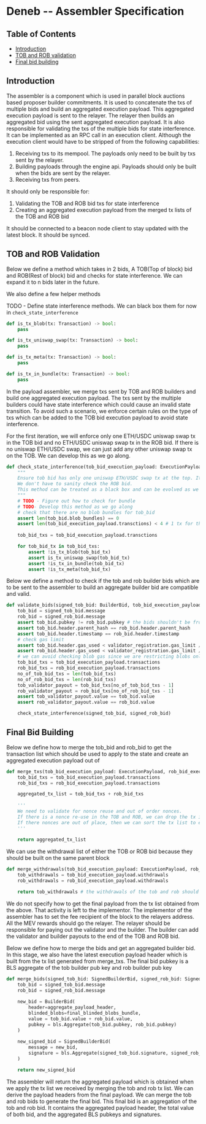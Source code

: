 # Deneb -- Assembler Specification

## Table of Contents

<!-- START doctoc generated TOC please keep comment here to allow auto update -->
<!-- DON'T EDIT THIS SECTION, INSTEAD RE-RUN doctoc TO UPDATE -->

- [Introduction](#introduction)
- [TOB and ROB validation](#containers)
- [Final bid building](#containers)

<!-- END doctoc generated TOC please keep comment here to allow auto update -->

## Introduction

The assembler is a component which is used in parallel block auctions based proposer builder commitments. It is used to concatenate the txs of multiple
bids and build an aggregated execution payload. This aggregated execution payload is sent to the relayer. The relayer then builds an aggregated bid using the
sent aggregated execution payload.
It is also responsible for validating the txs of the multiple bids for state interference.
It can be implemented as an RPC call in an execution client. Although the execution client would have to be stripped of from the following capabilities:
1. Receiving txs to its mempool. The payloads only need to be built by txs sent by the relayer.
2. Building payloads through the engine api. Payloads should only be built when the bids are sent by the relayer.
3. Receiving txs from peers. 

It should only be responsible for:
1. Validating the TOB and ROB bid txs for state interference
2. Creating an aggregated execution payload from the merged tx lists of the TOB and ROB bid

It should be connected to a beacon node client to stay updated with the latest block. It should be synced.

## TOB and ROB Validation

Below we define a method which takes in 2 bids, A TOB(Top of block) bid and ROB(Rest of block) bid and checks
for state interference. We can expand it to n bids later in the future. 

We also define a few helper methods

TODO - Define state interference methods. We can black box them for now in `check_state_interference`

```python
def is_tx_blob(tx: Transaction) -> bool:
    pass
```

```python
def is_tx_uniswap_swap(tx: Transaction) -> bool:
    pass
```

```python
def is_tx_meta(tx: Transaction) -> bool:
    pass
```

```python
def is_tx_in_bundle(tx: Transaction) -> bool:
    pass
```

In the payload assembler, we merge txs sent by TOB and ROB builders and build one aggregated execution payload. The txs sent by the multiple builders could have
state interference which could cause an invalid state transition. To avoid such a scenario, we enforce certain rules on the type of txs which can be added to the 
TOB bid execution payload to avoid state interference.

For the first iteration, we will enforce only one ETH/USDC uniswap swap tx in the TOB bid and no ETH/USDC uniswap swap tx in the ROB bid. If there is no
uniswap ETH/USDC swap, we can just add any other uniswap swap tx on the TOB. We can develop this as we go along.

```python
def check_state_interference(tob_bid_execution_payload: ExecutionPayload):
    """
    Ensure tob bid has only one uniswap ETH/USDC swap tx at the top. It shouldn't have bundles, blob txs and meta txs.
    We don't have to sanity check the ROB bid. 
    This method can be treated as a black box and can be evolved as we go along with developing pepc-boost.
    """    
    # TODO - Figure out how to check for bundle
    # TODO- Develop this method as we go along    
    # check that there are no blob bundles for tob_bid
    assert len(tob_bid.blob_bundles) == 0
    assert len(tob_bid_execution_payload.transctions) < 4 # 1 tx for the uniswap ETH/USDC swap, 1 for the builder payout, 1 for the validator payout. It can also have 0 txs
    
    tob_bid_txs = tob_bid_execution_payload.transctions

    for tob_bid_tx in tob_bid_txs:
        assert !is_tx_blob(tob_bid_tx)
        assert is_tx_uniswap_swap(tob_bid_tx)
        assert !is_tx_in_bundle(tob_bid_tx)
        assert !is_tx_meta(tob_bid_tx)
```

Below we define a method to check if the tob and rob builder bids which are to be sent to the assembler to build an aggregate builder bid are compatible and valid.

```python
def validate_bids(signed_tob_bid: BuilderBid, tob_bid_execution_payload: ExecutionPayload, signed_rob_bid: BuilderBid, rob_bid_execution_payload: ExecutionPayload, validator_registration: ValidatorRegistrationV2) -> bool:
    tob_bid = signed_tob_bid.message
    rob_bid = signed_rob_bid.message
    assert tob_bid.pubkey != rob_bid.pubkey # the bids shouldn't be from the same builder
    assert tob_bid.header.parent_hash == rob_bid.header.parent_hash
    assert tob_bid.header.timestamp == rob_bid.header.timestamp
    # check gas limit
    assert tob_bid.header.gas_used < validator_registration.gas_limit / 2
    assert rob_bid.header.gas_used < validator_registration.gas_limit / 2
    # we can avoid checking blob gas since we are restricting blobs only to ROB and also given that blobs work in a separate gas fee market
    tob_bid_txs = tob_bid_execution_payload.transactions
    rob_bid_txs = rob_bid_execution_payload.transactions
    no_of_tob_bid_txs = len(tob_bid_txs)
    no_of_rob_bid_txs = len(rob_bid_txs)
    tob_validator_payout = tob_bid_txs[no_of_tob_bid_txs - 1]
    rob_validator_payout = rob_bid_txs[no_of_rob_bid_txs - 1]
    assert tob_validator_payout.value == tob_bid.value
    assert rob_validator_payout.value == rob_bid.value

    check_state_interference(signed_tob_bid, signed_rob_bid)
```

## Final Bid Building

Below we define how to merge the tob_bid and rob_bid to get the transaction list which should be used to apply to the state and create an aggregated
execution payload out of

```python
def merge_txs(tob_bid_execution_payload: ExecutionPayload, rob_bid_execution_payload: ExecutionPayload) -> List[Transaction]:
    tob_bid_txs = tob_bid_execution_payload.transactions
    rob_bid_txs = rob_bid_execution_payload.transactions

    aggregated_tx_list = tob_bid_txs + rob_bid_txs
    
    '''
    We need to validate for nonce reuse and out of order nonces. 
    If there is a nonce re-use in the TOB and ROB, we can drop the tx in the ROB execution payload.
    If there nonces are out of place, then we can sort the tx list to ensure the nonces are in the right order
    '''
    
    return aggregated_tx_list
```

We can use the withdrawal list of either the TOB or ROB bid because they should be built on the same parent block

```python
def merge_withdrawals(tob_bid_execution_payload: ExecutionPayload, rob_bid_execution_payload: ExecutionPayload) -> List[Transaction]:
    tob_withdrawals = tob_bid_execution_payload.withdrawals
    rob_withdrawals = rob_bid_execution_payload.withdrawals

    return tob_withdrawals # the withdrawals of the tob and rob should be the same since they are to be built on the same onPayloadAttributes event
```

We do not specify how to get the final payload from the tx list obtained from the above. That activity is left to the implementor. The implementor of the assembler
has to set the fee recipient of the block to the relayers address. All the MEV rewards should go the relayer. The relayer should be responsible for paying out the validator
and the builder. The builder can add the validator and builder payouts to the end of the TOB and ROB bid. 

Below we define how to merge the bids and get an aggregated builder bid. In this stage, we also have the latest execution payload header which is 
built from the tx list generated from merge_txs. The final bid pubkey is a BLS aggregate of the tob builder pub key and rob builder pub key 

```python
def merge_bids(signed_tob_bid: SignedBuilderBid, signed_rob_bid: SignedBuilderBid, aggregate_payload_header: ExecutionPayloadHeader, final_blinded_blobs_bundle: BlindedBlobsBundle) -> SignedBuilderBid:
    tob_bid = signed_tob_bid.message
    rob_bid = signed_rob_bid.message
    
    new_bid = BuilderBid(
        header=aggregate_payload_header,
        blinded_blobs=final_blinded_blobs_bundle,
        value = tob_bid.value + rob_bid.value,
        pubkey = bls.Aggregate(tob_bid.pubkey, rob_bid.pubkey)
    )
    
    new_signed_bid = SignedBuilderBid(
        message = new_bid,
        signature = bls.Aggregate(signed_tob_bid.signature, signed_rob_bid.signature)
    )

    return new_signed_bid
```

The assembler will return the aggregated payload which is obtained when we apply the tx list we received by merging the tob and rob tx list. We can derive
the payload headers from the final payload. We can merge the tob and rob bids to generate the final bid. This final bid is an aggregation 
of the tob and rob bid. It contains the aggregated payload header, the total value of both bid, and the aggregated BLS pubkeys and signatures.